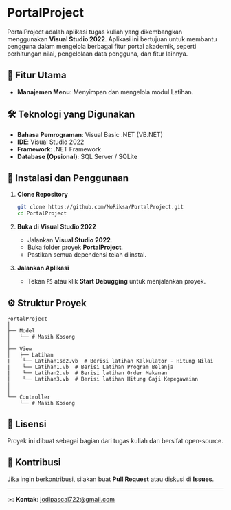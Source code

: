 # PortalProject

PortalProject adalah aplikasi tugas kuliah yang dikembangkan menggunakan **Visual Studio 2022**. Aplikasi ini bertujuan untuk membantu pengguna dalam mengelola berbagai fitur portal akademik, seperti perhitungan nilai, pengelolaan data pengguna, dan fitur lainnya.

## 📌 Fitur Utama
- **Manajemen Menu**: Menyimpan dan mengelola modul Latihan.

## 🛠 Teknologi yang Digunakan
- **Bahasa Pemrograman**: Visual Basic .NET (VB.NET)
- **IDE**: Visual Studio 2022
- **Framework**: .NET Framework
- **Database (Opsional)**: SQL Server / SQLite

## 🚀 Instalasi dan Penggunaan
1. **Clone Repository**
   ```sh
   git clone https://github.com/MoRiksa/PortalProject.git
   cd PortalProject
   ```
2. **Buka di Visual Studio 2022**
   - Jalankan **Visual Studio 2022**.
   - Buka folder proyek **PortalProject**.
   - Pastikan semua dependensi telah diinstal.
   
3. **Jalankan Aplikasi**
   - Tekan `F5` atau klik **Start Debugging** untuk menjalankan proyek.

## ⚙️ Struktur Proyek
```
PortalProject
│
├── Model
│   └── # Masih Kosong
│
├── View
│   ├── Latihan
|	 └── Latihan1sd2.vb  # Berisi latihan Kalkulator - Hitung Nilai
|	 └── Latihan1.vb  # Berisi Latihan Program Belanja
|	 └── Latihan2.vb  # Berisi latihan Order Makanan
|	 └── Latihan3.vb  # Berisi latihan Hitung Gaji Kepegawaian
│   
│
└── Controller
    └── # Masih Kosong

```

## 📜 Lisensi
Proyek ini dibuat sebagai bagian dari tugas kuliah dan bersifat open-source.

## 🤝 Kontribusi
Jika ingin berkontribusi, silakan buat **Pull Request** atau diskusi di **Issues**.

---
✉️ **Kontak**: [jodipascal722@gmail.com](mailto:jodipascal722@gmail.com)

